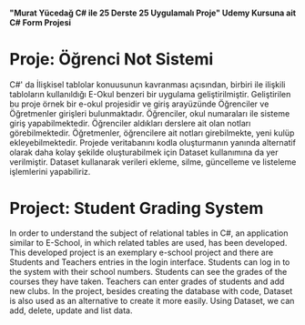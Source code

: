 #### "Murat Yücedağ C# ile 25 Derste 25 Uygulamalı Proje" Udemy Kursuna ait C# Form Projesi

# Proje: Öğrenci Not Sistemi

C#' da İlişkisel tablolar konuusunun kavranması açısından, birbiri ile ilişkili tabloların kullanıldığı E-Okul benzeri bir uygulama geliştirilmiştir. Geliştirilen bu proje örnek bir e-okul projesidir ve giriş arayüzünde Öğrenciler ve Öğretmenler girişleri bulunmaktadır. Öğrenciler, okul numaraları ile sisteme giriş yapabilmektedir. Öğrenciler aldıkları derslere ait olan notları görebilmektedir. Öğretmenler, öğrencilere ait notları girebilmekte, yeni kulüp ekleyebilmektedir. Projede veritabanını kodla oluşturmanın yanında alternatif olarak daha kolay şekilde oluşturabilmek için Dataset kullanımına da yer verilmiştir. Dataset kullanarak verileri ekleme, silme, güncelleme ve listeleme işlemlerini yapabiliriz.

# Project: Student Grading System

In order to understand the subject of relational tables in C#, an application similar to E-School, in which related tables are used, has been developed. This developed project is an exemplary e-school project and there are Students and Teachers entries in the login interface. Students can log in to the system with their school numbers. Students can see the grades of the courses they have taken. Teachers can enter grades of students and add new clubs. In the project, besides creating the database with code, Dataset is also used as an alternative to create it more easily. Using Dataset, we can add, delete, update and list data.

